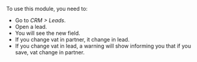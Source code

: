To use this module, you need to:

- Go to *CRM \> Leads*.
- Open a lead.
- You will see the new field.
- If you change vat in partner, it change in lead.
- If you change vat in lead, a warning will show informing you that if
  you save, vat change in partner.
